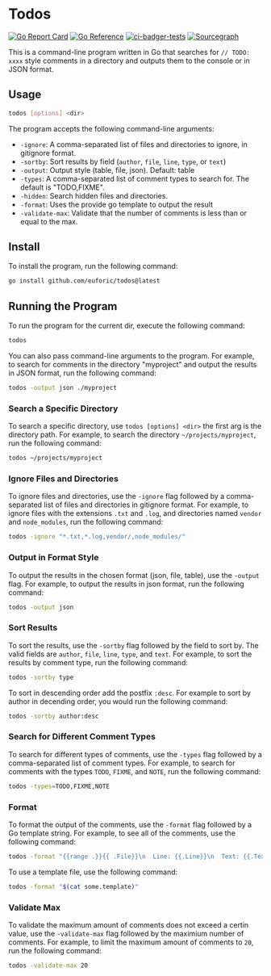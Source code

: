 # Todos

[![Go Report Card](https://goreportcard.com/badge/github.com/euforic/todos)](https://goreportcard.com/report/github.com/euforic/todos)
[![Go Reference](https://pkg.go.dev/badge/github.com/euforic/todos/todos.svg)](https://pkg.go.dev/github.com/euforic/todos/todos)
[![ci-badger-tests](https://github.com/euforic/todos/actions/workflows/lint.yml/badge.svg)](https://github.com/euforic/todos/actions/workflows/lint.yml)
[![Sourcegraph](https://sourcegraph.com/github.com/euforic/todos/-/badge.svg)](https://sourcegraph.com/github.com/euforic/todos?badge)

This is a command-line program written in Go that searches for `// TODO: xxxx` style comments in a directory and outputs them to the console or in JSON format.

## Usage

```bash
todos [options] <dir>
```

The program accepts the following command-line arguments:

- `-ignore`: A comma-separated list of files and directories to ignore, in gitignore format.
- `-sortby`: Sort results by field (`author`, `file`, `line`, `type`, or `text`)
- `-output`: Output style (table, file, json). Default: table
- `-types`: A comma-separated list of comment types to search for. The default is "TODO,FIXME".
- `-hidden`: Search hidden files and directories.
- `-format`: Uses the provide go template to output the result
- `-validate-max`: Validate that the number of comments is less than or equal to the max.

## Install

To install the program, run the following command:

```bash
go install github.com/euforic/todos@latest
```

## Running the Program

To run the program for the current dir, execute the following command:

```bash
todos
```

You can also pass command-line arguments to the program. For example, to search for comments in the directory "myproject" and output the results in JSON format, run the following command:

```bash
todos -output json ./myproject
```

### Search a Specific Directory

To search a specific directory, use `todos [options] <dir>` the first arg is the directory path. For example, to search the directory `~/projects/myproject`, run the following command:

```bash
todos ~/projects/myproject
```

### Ignore Files and Directories

To ignore files and directories, use the `-ignore` flag followed by a comma-separated list of files and directories in gitignore format. For example, to ignore files with the extensions `.txt` and `.log`, and directories named `vendor` and `node_modules`, run the following command:

```bash
todos -ignore "*.txt,*.log,vendor/,node_modules/"
```

### Output in Format Style

To output the results in the chosen format (json, file, table), use the `-output` flag. For example, to output the results in json format, run the following command:

```bash
todos -output json
```

### Sort Results

To sort the results, use the `-sortby` flag followed by the field to sort by. The valid fields are `author`, `file`, `line`, `type`, and `text`. For example, to sort the results by comment type, run the following command:

```bash
todos -sortby type
```

To sort in descending order add the postfix `:desc`. For example to sort by author in decending order, you would run the following command:

```bash
todos -sortby author:desc
```

### Search for Different Comment Types

To search for different types of comments, use the `-types` flag followed by a comma-separated list of comment types. For example, to search for comments with the types `TODO`, `FIXME`, and `NOTE`, run the following command:

```bash
todos -types=TODO,FIXME,NOTE
```

### Format

To format the output of the comments, use the `-format` flag followed by a Go template string. For example, to see all of the comments, use the following command:

```bash
todos -format "{{range .}}{{ .File}}\n  Line: {{.Line}}\n  Text: {{.Text}}\n  Author: {{- .Author}}\n\n{{end}}"
```

To use a template file, use the following command:

```bash
todos -format "$(cat some.template)"
```

### Validate Max

To validate the maximum amount of comments does not exceed a certin value, use the `-validate-max` flag followed by the maximium number of comments. For example, to limit the maximum amount of comments to `20`, run the following command:

```bash
todos -validate-max 20
```
